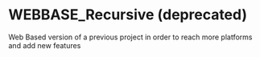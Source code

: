 # WEBBASE_Recursive (deprecated)
Web Based version of a previous project in order to reach more platforms and add new features
